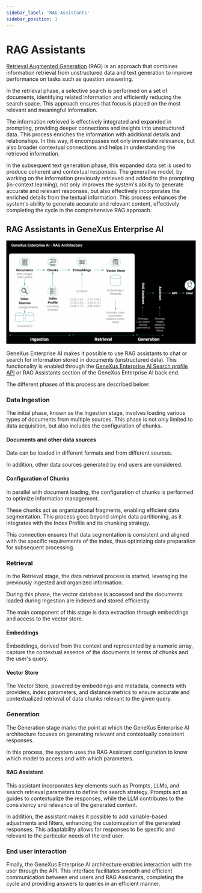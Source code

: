 ```yaml
---
sidebar_label: 'RAG Assistants'
sidebar_position: 1
---
```


# RAG Assistants

[Retrieval Augmented Generation](https://www.promptingguide.ai/techniques/rag) (RAG) is an approach that combines information retrieval from unstructured data and text generation to improve performance on tasks such as question answering.

In the retrieval phase, a selective search is performed on a set of documents, identifying related information and efficiently reducing the search space. This approach ensures that focus is placed on the most relevant and meaningful information.

The information retrieved is effectively integrated and expanded in prompting, providing deeper connections and insights into unstructured data. This process enriches the information with additional details and relationships. In this way, it encompasses not only
immediate relevance, but also broader contextual connections and helps in understanding the retrieved information.

In the subsequent text generation phase, this expanded data set is used to produce coherent and contextual responses. The generative model, by working on the information previously retrieved and added to the prompting (in-context learning), not only improves the
system's ability to generate accurate and relevant responses, but also effectively incorporates the enriched details from the textual information. This process enhances the system's ability to generate accurate and relevant content, effectively completing the cycle in
the comprehensive RAG approach.

## RAG Assistants in GeneXus Enterprise AI

![image](https://github.com/genexus-books/Saia/blob/77afcd0693a907333f75702c145021b46ccc2554/saia-docs/assets/images/RAGAssistantsSection6.png?raw=true)

GeneXus Enterprise AI makes it possible to use RAG assistants to chat or search for information stored in documents (unstructured data). This functionality is enabled through the [GeneXus Enterprise AI Search profile API](https://docs.saia.ai/apis/SearchProfileAPI) or RAG Assistants section of the GeneXus Enterprise AI back end. 

The different phases of this process are described below:

### Data Ingestion

The initial phase, known as the Ingestion stage, involves loading various types of documents from multiple sources. This phase is not only limited to data acquisition, but also includes the configuration of chunks.

#### Documents and other data sources
Data can be loaded in different formats and from different sources.

In addition, other data sources generated by end users are considered.

#### Configuration of Chunks
In parallel with document loading, the configuration of chunks is performed to optimize information management.

These chunks act as organizational fragments, enabling efficient data segmentation. This process goes beyond simple data partitioning, as it integrates with the Index Profile and its chunking strategy.

This connection ensures that data segmentation is consistent and aligned with the specific requirements of the index, thus optimizing data preparation for subsequent processing.

### Retrieval
In the Retrieval stage, the data retrieval process is started, leveraging the previously ingested and organized information.

During this phase, the vector database is accessed and the documents loaded during Ingestion are indexed and stored efficiently.

The main component of this stage is data extraction through embeddings and access to the vector store.

#### Embeddings
Embeddings, derived from the context and represented by a numeric array, capture the contextual essence of the documents in terms of chunks and the user's query.

#### Vector Store
The Vector Store, powered by embeddings and metadata, connects with providers, index parameters, and distance metrics to ensure accurate and contextualized retrieval of data chunks relevant to the given query.

### Generation
The Generation stage marks the point at which the GeneXus Enterprise AI architecture focuses on generating relevant and contextually consistent responses.

In this process, the system uses the RAG Assistant configuration to know which model to access and with which parameters.

#### RAG Assistant
This assistant incorporates key elements such as Prompts, LLMs, and search retrieval parameters to define the search strategy. Prompts act as guides to contextualize the responses, while the LLM contributes to the consistency and relevance of the generated
content.

In addition, the assistant makes it possible to add variable-based adjustments and filters, enhancing the customization of the generated responses. This adaptability allows for responses to be specific and relevant to the particular needs of the end user.

### End user interaction
Finally, the GeneXus Enterprise AI architecture enables interaction with the user through the API. This interface facilitates smooth and efficient communication between end users and RAG Assistants, completing the cycle and providing answers to queries in an efficient
manner.
